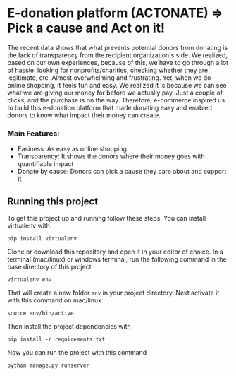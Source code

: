 # E-donation platform (ACTONATE) => Pick a cause and Act on it!

The recent data shows that what prevents potential donors from donating is the lack of transparency from the recipient organization's side. We realized, based on our own experiences, because of this, we have to go through a lot of hassle: looking for nonprofits/charities, checking whether they are legitimate, etc. Almost overwhelming and frustrating. Yet, when we do online shopping, it feels fun and easy. We realized it is because we can see what we are giving our money for before we actually pay. Just a couple of clicks, and the purchase is on the way. Therefore, e-commerce inspired us to build this e-donation platform that made donating easy and enabled donors to know what impact their money can create.

### Main Features:
- Easiness: As easy as online shopping
- Transparency: It shows the donors where their money goes with quantifiable impact
- Donate by cause: Donors can pick a cause they care about and support it

## Running this project

To get this project up and running follow these steps:
You can install virtualenv with

```
pip install virtualenv
```

Clone or download this repository and open it in your editor of choice. In a terminal (mac/linux) or windows terminal, run the following command in the base directory of this project

```
virtualenv env
```

That will create a new folder `env` in your project directory. Next activate it with this command on mac/linux:

```
source env/bin/active
```

Then install the project dependencies with

```
pip install -r requirements.txt
```

Now you can run the project with this command

```
python manage.py runserver
```
